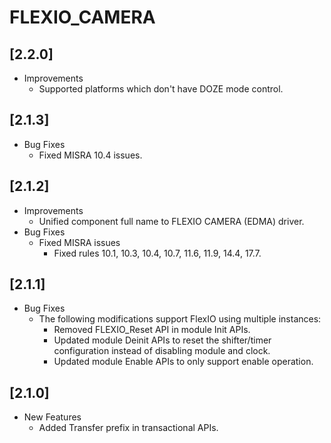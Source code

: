 # FLEXIO_CAMERA

## [2.2.0]

- Improvements
  - Supported platforms which don't have DOZE mode control.

## [2.1.3]

- Bug Fixes
  - Fixed MISRA 10.4 issues.

## [2.1.2]

- Improvements
  - Unified component full name to FLEXIO CAMERA (EDMA) driver.
- Bug Fixes
  - Fixed MISRA issues
    - Fixed rules 10.1, 10.3, 10.4, 10.7, 11.6, 11.9, 14.4, 17.7.

## [2.1.1]

- Bug Fixes
  - The following modifications support FlexIO using multiple instances:
    - Removed FLEXIO_Reset API in module Init APIs.
    - Updated module Deinit APIs to reset the shifter/timer configuration instead of disabling module and clock.
    - Updated module Enable APIs to only support enable operation.

## [2.1.0]

- New Features
  - Added Transfer prefix in transactional APIs.
